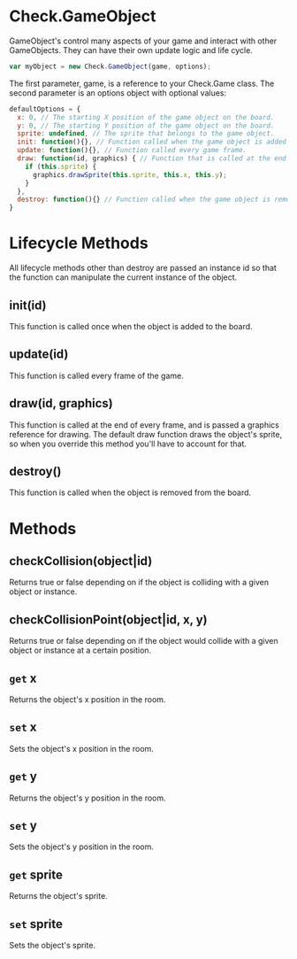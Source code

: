 # Check.GameObject

GameObject's control many aspects of your game and interact with other GameObjects. They can have their own update logic and life cycle.

```javascript
var myObject = new Check.GameObject(game, options);
```

The first parameter, game, is a reference to your Check.Game class. The second parameter is an options object with optional values:

```javascript
defaultOptions = {
  x: 0, // The starting X position of the game object on the board.
  y: 0, // The starting Y position of the game object on the board.
  sprite: undefined, // The sprite that belongs to the game object.
  init: function(){}, // Function called when the game object is added to the game board.
  update: function(){}, // Function called every game frame.
  draw: function(id, graphics) { // Function that is called at the end of every game frame.
    if (this.sprite) {
      graphics.drawSprite(this.sprite, this.x, this.y);
    }
  },
  destroy: function(){} // Function called when the game object is removed from the board.
}
```

# Lifecycle Methods

All lifecycle methods other than destroy are passed an instance id so that the function can manipulate the current instance of the object.

## init(id)
This function is called once when the object is added to the board.

## update(id)
This function is called every frame of the game.

## draw(id, graphics)
This function is called at the end of every frame, and is passed a graphics reference for drawing. The default draw function draws the object's sprite, so when you override this method you'll have to account for that.

## destroy()
This function is called when the object is removed from the board.

# Methods

## checkCollision(object|id)
Returns true or false depending on if the object is colliding with a given object or instance.

## checkCollisionPoint(object|id, x, y)
Returns true or false depending on if the object would collide with a given object or instance at a certain position.

## `get` x
Returns the object's x position in the room.

## `set` x
Sets the object's x position in the room.

## `get` y
Returns the object's y position in the room.

## `set` y
Sets the object's y position in the room.

## `get` sprite
Returns the object's sprite.

## `set` sprite
Sets the object's sprite.